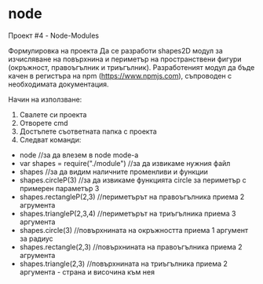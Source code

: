 # node
Проект #4 - Node-Modules

Формулировка на проекта
Да се разработи shapes2D модул за изчисляване на повърхнина и периметър на пространствени фигури (окръжност, правоъгълник и триъгълник). Разработеният модул да бъде качен в регистъра на npm (https://www.npmjs.com), съпроводен с необходимата документация.

Начин на използване:
1. Свалете си проекта
2. Отворете cmd
3. Достъпете съответната папка с проекта
4. Следват команди:
- node //за да влезем в node mode-a
- var shapes = require("./module") //за да извикаме нужния файл
- shapes //за да видим наличните променливи и функции
- shapes.circleP(3) //за да извикаме функцията circle за периметър с примерен параметър 3
- shapes.rectangleP(2,3) //периметърът на правоъгълника приема 2 агрумента
- shapes.triangleP(2,3,4) //периметърът на триъгълника приема 3 аргумента
- shapes.circle(3) //повърхнината на окръжността приема 1 аргумент за радиус
- shapes.rectangle(2,3) //повърхнината на правоъгълника приема 2 агрумента
- shapes.triangle(2,3) //повърхнината на триъгълника приема 2 аргумента - страна и височина към нея
